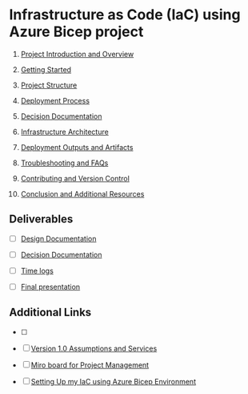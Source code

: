 # Infrastructure as Code (IaC) using Azure Bicep project

1. [Project Introduction and Overview]()

2. [Getting Started]()

3. [Project Structure]()

4. [Deployment Process]()

5. [Decision Documentation]()

6. [Infrastructure Architecture]()

7. [Deployment Outputs and Artifacts]()

8. [Troubleshooting and FAQs]()

9. [Contributing and Version Control]()

10. [Conclusion and Additional Resources]()

## Deliverables

- [ ] [Design Documentation](https://github.com/techgrounds/techgrounds-anj-dtmr/tree/main/000_cloud_project/ontwerp_documentatie)

- [ ] [Decision Documentation](https://github.com/techgrounds/techgrounds-anj-dtmr/blob/main/000_cloud_project/beslissing_doc.md)

- [ ] [Time logs](https://github.com/techgrounds/techgrounds-anj-dtmr/blob/main/000_cloud_project/weekly_time_logs.md)

- [ ] [Final presentation]()

## Additional Links

- [ ]

- [ ] [Version 1.0 Assumptions and Services](https://github.com/techgrounds/techgrounds-anj-dtmr/blob/main/000_cloud_project/v1.0_assumptions_services.md)

- [ ] [Miro board for Project Management](https://miro.com/app/board/uXjVMTGcfGo=/?share_link_id=227067548492)

- [ ] [Setting Up my IaC using Azure Bicep Environment](https://github.com/techgrounds/techgrounds-anj-dtmr/blob/main/000_cloud_project/bicep_setup.md)

